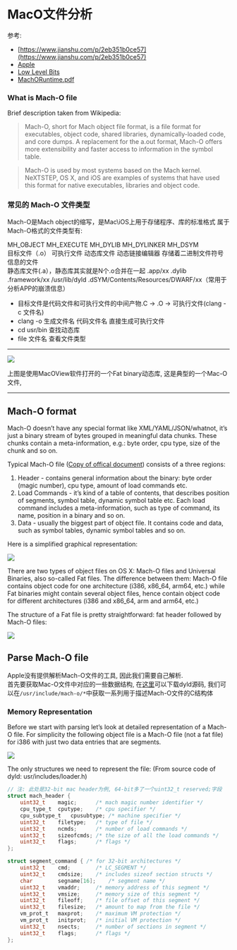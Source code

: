 # MacO文件分析

参考: 

- [https://www.jianshu.com/p/2eb351b0ce57](https://www.jianshu.com/p/2eb351b0ce57)  
- [Apple](https://developer.apple.com/library/archive/documentation/Performance/Conceptual/CodeFootprint/CodeFootprint.html#//apple_ref/doc/uid/10000149-SW1)
- [Low Level Bits](https://lowlevelbits.org/parsing-mach-o-files/)
- [MachORuntime.pdf](http://math-atlas.sourceforge.net/devel/assembly/MachORuntime.pdf)

### What is Mach-O file  

Brief description taken from Wikipedia:

> Mach-O, short for Mach object file format, is a file format for executables, object code, shared libraries, dynamically-loaded code, and core dumps. A replacement for the a.out format, Mach-O offers more extensibility and faster access to information in the symbol table.

> Mach-O is used by most systems based on the Mach kernel. NeXTSTEP, OS X, and iOS are examples of systems that have used this format for native executables, libraries and object code.

### 常见的 Mach-O 文件类型

Mach-O是Mach object的缩写，是Mac\iOS上用于存储程序、库的标准格式
属于Mach-O格式的文件类型有:

  MH_OBJECT                 	MH_EXECUTE	MH_DYLIB            	MH_DYLINKER  	MH_DSYM                                 
  目标文件（.o）                  	可执行文件     	动态库文件               	动态链接编辑器      	存储着二进制文件符号信息的文件                         
  静态库文件(.a），静态库其实就是N个.o合并在一起	.app/xx   	.dylib .framework/xx	/usr/lib/dyld	.dSYM/Contents/Resources/DWARF/xx（常用于分析APP的崩溃信息）

- 目标文件是代码文件和可执行文件的中间产物.C -> .O -> 可执行文件(clang -c 文件名)
- clang -o 生成文件名 代码文件名   直接生成可执行文件
- cd usr/bin  查找动态库
- file 文件名 查看文件类型

---------------------------------------------

![](images/7.png)

上图是使用MacOView软件打开的一个Fat binary动态库, 这是典型的一个Mac-O文件, 

---------------------------------------------

## Mach-O format 

Mach-O doesn’t have any special format like XML/YAML/JSON/whatnot, it’s just a binary stream of bytes grouped in meaningful data chunks. These chunks contain a meta-information, e.g.: byte order, cpu type, size of the chunk and so on.  

Typical Mach-O file ([Copy of offical document](https://github.com/aidansteele/osx-abi-macho-file-format-reference)) consists of a three regions:   

1. Header - contains general information about the binary: byte order (magic number), cpu type, amount of load commands etc.
2. Load Commands - it’s kind of a table of contents, that describes position of segments, symbol table, dynamic symbol table etc. Each load command includes a meta-information, such as type of command, its name, position in a binary and so on.
3. Data - usually the biggest part of object file. It contains code and data, such as symbol tables, dynamic symbol tables and so on.  

Here is a simplified graphical representation:  

![](images/11.png)  

There are two types of object files on OS X: Mach-O files and Universal Binaries, also so-called Fat files. The difference between them: Mach-O file contains object code for one architecture (i386, x86_64, arm64, etc.) while Fat binaries might contain several object files, hence contain object code for different architectures (i386 and x86_64, arm and arm64, etc.)  

The structure of a Fat file is pretty straightforward: fat header followed by Mach-O files:  

![](images/12.png)  

## Parse Mach-O file  

Apple没有提供解析Mach-O文件的工具, 因此我们需要自己解析.  
首先要获取Mac-O文件中对应的一些数据结构, 在[这里](https://github.com/opensource-apple/dyld)可以下载dyld源码, 我们可以在`/usr/include/mach-o/*`中获取一系列用于描述Mach-O文件的C结构体  


### Memory Representation  

Before we start with parsing let’s look at detailed representation of a Mach-O file. For simplicity the following object file is a Mach-O file (not a fat file) for i386 with just two data entries that are segments.  

![](images/13.png) 

The only structures we need to represent the file: (From source code of dyld: usr/includes/loader.h)  

```c
// 注: 此处是32-bit mac header为例, 64-bit多了一个uint32_t reserved;字段
struct mach_header {
	uint32_t	magic;		/* mach magic number identifier */
	cpu_type_t	cputype;	/* cpu specifier */
	cpu_subtype_t	cpusubtype;	/* machine specifier */
	uint32_t	filetype;	/* type of file */
	uint32_t	ncmds;		/* number of load commands */
	uint32_t	sizeofcmds;	/* the size of all the load commands */
	uint32_t	flags;		/* flags */
};

struct segment_command { /* for 32-bit architectures */
	uint32_t	cmd;		/* LC_SEGMENT */
	uint32_t	cmdsize;	/* includes sizeof section structs */
	char		segname[16];	/* segment name */
	uint32_t	vmaddr;		/* memory address of this segment */
	uint32_t	vmsize;		/* memory size of this segment */
	uint32_t	fileoff;	/* file offset of this segment */
	uint32_t	filesize;	/* amount to map from the file */
	vm_prot_t	maxprot;	/* maximum VM protection */
	vm_prot_t	initprot;	/* initial VM protection */
	uint32_t	nsects;		/* number of sections in segment */
	uint32_t	flags;		/* flags */
};
```










